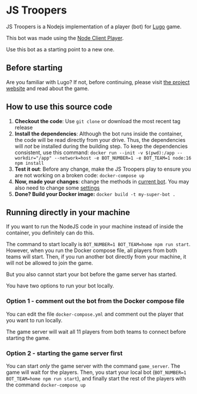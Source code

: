 # JS Troopers


JS Troopers is a Nodejs implementation of a player (bot) for [Lugo](https://lugobots.dev) game.

This bot was made using the [Node Client Player](https://github.com/lugobots/lugo4node).

Use this bot as a starting point to a new one. 

## Before starting

Are you familiar with Lugo? 
If not, before continuing, please visit [the project website](https://lugobots.dev) and read about the game.

## How to use this source code

1. **Checkout the code**: Use `git clone` or download the most recent tag release
2. **Install the dependencies**: Although the bot runs inside the container, the code will be read directly from your drive.
Thus, the dependencies will _not_ be installed during the building step. To keep the dependencies consistent, use this command:
   `docker run --init -v $(pwd):/app --workdir="/app" --network=host -e BOT_NUMBER=1 -e BOT_TEAM=1 node:16 npm install`
3. **Test it out**: Before any change, make the JS Troopers play to ensure you are not working on a broken code:
   `docker-compose up`
4. **Now, made your changes**: change the methods in [current bot](./src/my_bot.js). You may also need to change some [settings](./src/settings.js)
5. **Done? Build your Docker image:**
    `docker build -t my-super-bot .`

## Running directly in your machine
If you want to run the NodeJS code in your machine instead of inside the container, you definitely can do this.

The command to start locally is `BOT_NUMBER=1 BOT_TEAM=home npm run start`. However, when you run the Docker compose 
file, all players from both teams will start. Then, if you run another bot directly from your machine, it will not
be allowed to join the game.

But you also cannot start your bot before the game server has started.

You have two options to run your bot locally.

### Option 1 - comment out the bot from the Docker compose file

You can edit the file `docker-compose.yml` and comment out the player that you want to run locally.

The game server will wait all 11 players from both teams to connect before starting the game.

### Option 2 - starting the game server first

You can start _only_ the game server with the command `game_server`. The game will wait for the players. Then, you
start your local bot (`BOT_NUMBER=1 BOT_TEAM=home npm run start`), and finally start the rest of the players with the
command `docker-compose up`
